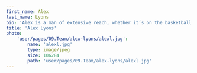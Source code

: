 ```yaml
---
first_name: Alex
last_name: Lyons
bio: 'Alex is a man of extensive reach, whether it’s on the basketball court, through his long list of contacts or when he’s grabbing something from the top shelf, he always rises to the challenge. With an MA in International Relations he’s quick to link the global news agenda to our clients, and just as quick to ask who’s putting the next pot of coffee on.   When out of the office, you can often find Alex on the stage (during panto season), where he has delivered career-defining roles as a pirate, pub landlord and a policeman.'
title: 'Alex Lyons'
photo:
    'user/pages/09.Team/alex-lyons/alexl.jpg':
        name: 'alexl.jpg'
        type: image/jpeg
        size: 106284
        path: 'user/pages/09.Team/alex-lyons/alexl.jpg'
---
```

